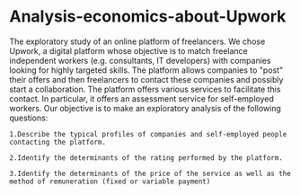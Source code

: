 # <strong>Analysis-economics-about-Upwork</strong>
The exploratory study of an online platform of freelancers. We chose Upwork, a digital platform whose objective is to match freelance independent workers 
(e.g. consultants, IT developers) with companies looking for highly targeted skills. 
The platform allows companies to "post" their offers and then freelancers to contact these companies and possibly start a collaboration. 
The platform offers various services to facilitate this contact. In particular, it offers an assessment service for self-employed workers. 
Our objective is to make an exploratory analysis of the following questions:  

    1.Describe the typical profiles of companies and self-employed people contacting the platform.
  
    2.Identify the determinants of the rating performed by the platform. 
  
    3.Identify the determinants of the price of the service as well as the method of remuneration (fixed or variable payment)
